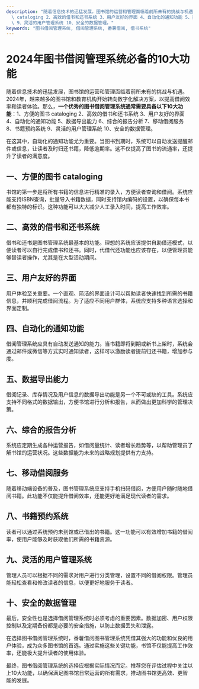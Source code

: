 ```yaml
---
description: "随着信息技术的迅猛发展，图书馆的运营和管理面临着前所未有的挑战与机遇。2024年，越来越多的图书馆和教育机构开始转向数字化解决方案，以提高借阅效率和读者体验。那么，**一个优秀的图书借阅管理系统通常需要具备以下10大功能**：1、方便的图书\
  \ cataloging 2、高效的借书和还书系统 3、用户友好的界面 4、自动化的通知功能 5、数据导出能力 6、综合的报告分析 7、移动借阅服务 8、书籍预约系统\
  \ 9、灵活的用户管理系统 10、安全的数据管理。"
keywords: "图书借阅管理系统, 借阅管理系统, 番薯借阅, 借书系统"
---
```

# 2024年图书借阅管理系统必备的10大功能

随着信息技术的迅猛发展，图书馆的运营和管理面临着前所未有的挑战与机遇。2024年，越来越多的图书馆和教育机构开始转向数字化解决方案，以提高借阅效率和读者体验。那么，**一个优秀的图书借阅管理系统通常需要具备以下10大功能**：1、方便的图书 cataloging 2、高效的借书和还书系统 3、用户友好的界面 4、自动化的通知功能 5、数据导出能力 6、综合的报告分析 7、移动借阅服务 8、书籍预约系统 9、灵活的用户管理系统 10、安全的数据管理。

在这其中，自动化的通知功能尤为重要。当图书到期时，系统可以自动发送提醒邮件或信息，让读者及时归还书籍，降低逾期率。这不仅提高了图书的流通率，还提升了读者的满意度。

## **一、方便的图书 cataloging**

书馆的第一步是将所有书籍的信息进行精准的录入，方便读者查询和借阅。系统应能支持ISBN查询，批量导入书籍数据，同时支持馆内编码的设置，以确保每本书都有独特的标识。这种功能可以大大减少人工录入时间，提高工作效率。

## **二、高效的借书和还书系统**

借书和还书是图书管理系统最基本的功能。理想的系统应该提供自助借还模式，以便读者可以自行完成借书和还书。同时，代借代还功能也应该存在，以便管理员能够替读者操作，尤其是在大型活动期间。

## **三、用户友好的界面**

用户体验至关重要。一个直观、简洁的界面设计可以帮助读者快速找到所需的书籍信息，并顺利完成借阅流程。为了适应不同用户群体，系统应支持多种语言选择和界面定制。

## **四、自动化的通知功能**

借阅管理系统应具有自动发送通知的能力。当书籍即将到期或新书上架时，系统会通过邮件或微信等方式实时通知读者，这样可以激励读者提前归还书籍，增加参与度。

## **五、数据导出能力**

借阅记录、库存情况及用户信息的数据导出功能是另一个不可或缺的工具。系统应支持不同格式的数据输出，方便书馆进行分析和报告，从而做出更加科学的管理决策。

## **六、综合的报告分析**

系统应定期生成各种运营报告，如借阅量统计、读者增长趋势等，以帮助管理员了解书馆的运营状况。这些数据能为未来的战略规划提供有力支持。

## **七、移动借阅服务**

随着移动端设备的普及，图书管理系统应支持手机扫码借阅，方便用户随时随地借阅书籍。此功能不仅能提升借阅效率，还能更好地满足现代读者的需求。

## **八、书籍预约系统**

读者可以通过系统预约未到馆或已借出的书籍。这一功能可以有效增加书籍的借阅率，使用户能够及时获取他们所需的书籍资源。

## **九、灵活的用户管理系统**

管理人员可以根据不同的需求对用户进行分类管理，设置不同的借阅权限。管理员能轻松查看和修改读者的信息，以便更好地服务于读者。

## **十、安全的数据管理**

最后，安全性也是选择借阅管理系统时必须考虑的重要因素。数据加密、用户权限控制以及定期备份都是必要的安全措施，以防止数据丢失和泄露。

在选择图书借阅管理系统时，番薯借阅图书管理系统凭借其强大的功能和优良的用户体验，成为众多图书馆的首选。通过实施这些关键功能，书馆不仅能提高工作效率，还能极大提升读者的使用体验。

最终，图书借阅管理系统的选择应根据实际情况而定。推荐您在评估过程中关注以上10大功能，以确保满足图书馆日常运营的所有需求，推动图书馆更高效、更智能的发展。
